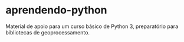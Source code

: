 # aprendendo-python
Material de apoio para um curso básico de Python 3, preparatório para bibliotecas de geoprocessamento.

